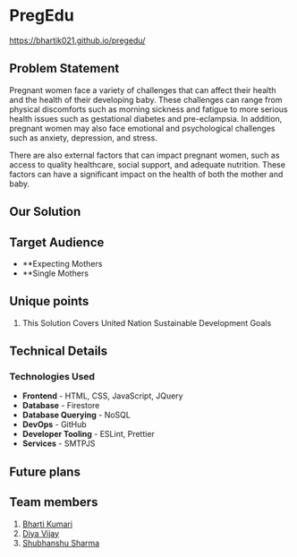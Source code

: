 
# PregEdu
https://bhartik021.github.io/pregedu/

## Problem Statement
Pregnant women face a variety of challenges that can affect their health and the health of their developing baby. These challenges can range from physical discomforts such as morning sickness and fatigue to more serious health issues such as gestational diabetes and pre-eclampsia. In addition, pregnant women may also face emotional and psychological challenges such as anxiety, depression, and stress.

There are also external factors that can impact pregnant women, such as access to quality healthcare, social support, and adequate nutrition. These factors can have a significant impact on the health of both the mother and baby.

## Our Solution

## Target Audience
* **Expecting Mothers
* **Single Mothers


## Unique points
1. This Solution Covers United Nation Sustainable Development Goals

## Technical Details

### Technologies Used

* **Frontend** - HTML, CSS, JavaScript, JQuery
* **Database** - Firestore
* **Database Querying** - NoSQL
* **DevOps** - GitHub
* **Developer Tooling** - ESLint, Prettier
* **Services** - SMTPJS

## Future plans
## Team members
1. [Bharti Kumari](https://github.com/bhartik021)
2. [Diya Vijay](https://github.com/DiyaVj)
3. [Shubhanshu Sharma](https://github.com/Shubhanshu1566)

